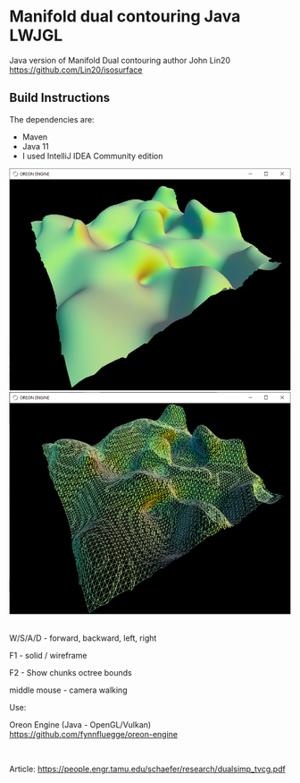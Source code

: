 # Manifold dual contouring Java LWJGL

Java version of Manifold Dual contouring author John Lin20 https://github.com/Lin20/isosurface

## Build Instructions
The dependencies are:
  * Maven
  * Java 11
  * I used IntelliJ IDEA Community edition


<img src="res/logo/screens/screen-01.png" width="800" />
<img src="res/logo/screens/screen-02.png" width="800" />


<br>
<br>

W/S/A/D - forward, backward, left, right

F1 - solid / wireframe

F2 - Show chunks octree bounds

middle mouse - camera walking

Use:

Oreon Engine (Java - OpenGL/Vulkan) https://github.com/fynnfluegge/oreon-engine

<br>

Article:
https://people.engr.tamu.edu/schaefer/research/dualsimp_tvcg.pdf